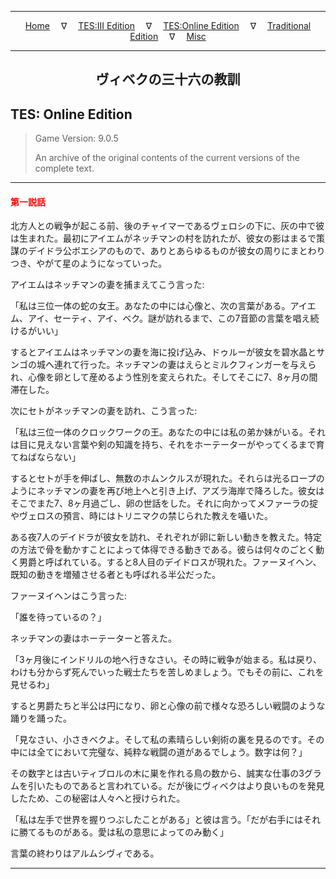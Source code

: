 
---

<!-- Jekyll Page Links -->

<center>
<a href="../../../../index.html">Home</a>
&emsp;&nabla;&emsp;
<a href="../../../index-tes3.html">TES:III Edition</a>
&emsp;&nabla;&emsp;
<a href="../../../index-teso.html">TES:Online Edition</a>
&emsp;&nabla;&emsp;
<a href="../../../index-traditional.html">Traditional Edition</a>
&emsp;&nabla;&emsp;
<a href="../../../index-misc.html">Misc</a>
</center>

<!-- Markdown Body Below: -->

---

<center>
<h2><span style="font-family:Georgia">ヴィベクの三十六の教訓</span></h2>
</center>

## TES: Online Edition

> Game Version: 9.0.5
>
> An archive of the original contents of the current versions of the complete text.

---

#### <span style="color:red">第一説話</span>

北方人との戦争が起こる前、後のチャイマーであるヴェロシの下に、灰の中で彼は生まれた。最初にアイエムがネッチマンの村を訪れたが、彼女の影はまるで策謀のデイドラ公ボエシアのもので、ありとあらゆるものが彼女の周りにまとわりつき、やがて星のようになっていった。

アイエムはネッチマンの妻を捕まえてこう言った:

「私は三位一体の蛇の女王。あなたの中には心像と、次の言葉がある。アイエム、アイ、セーティ、アイ、ベク。謎が訪れるまで、この7音節の言葉を唱え続けるがいい」

するとアイエムはネッチマンの妻を海に投げ込み、ドゥルーが彼女を碧水晶とサンゴの城へ連れて行った。ネッチマンの妻はえらとミルクフィンガーを与えられ、心像を卵として産めるよう性別を変えられた。そしてそこに7、8ヶ月の間滞在した。

次にセトがネッチマンの妻を訪れ、こう言った:

「私は三位一体のクロックワークの王。あなたの中には私の弟か妹がいる。それは目に見えない言葉や剣の知識を持ち、それをホーテーターがやってくるまで育てねばならない」

するとセトが手を伸ばし、無数のホムンクルスが現れた。それらは光るロープのようにネッチマンの妻を再び地上へと引き上げ、アズラ海岸で降ろした。彼女はそこでまた7、8ヶ月過ごし、卵の世話をした。それに向かってメファーラの掟やヴェロスの預言、時にはトリニマクの禁じられた教えを囁いた。

ある夜7人のデイドラが彼女を訪れ、それぞれが卵に新しい動きを教えた。特定の方法で骨を動かすことによって体得できる動きである。彼らは何々のごとく動く男爵と呼ばれている。すると8人目のデイドロスが現れた。ファーヌイヘン、既知の動きを増殖させる者とも呼ばれる半公だった。

ファーヌイヘンはこう言った:

「誰を待っているの？」

ネッチマンの妻はホーテーターと答えた。

「3ヶ月後にインドリルの地へ行きなさい。その時に戦争が始まる。私は戻り、わけも分からず死んでいった戦士たちを苦しめましょう。でもその前に、これを見せるわ」

すると男爵たちと半公は円になり、卵と心像の前で様々な恐ろしい戦闘のような踊りを踊った。

「見なさい、小さきベクよ。そして私の素晴らしい剣術の裏を見るのです。その中には全てにおいて完璧な、純粋な戦闘の道があるでしょう。数字は何？」

その数字とは古いティブロルの木に巣を作れる鳥の数から、誠実な仕事の3グラムを引いたものであると言われている。だが後にヴィベクはより良いものを発見したため、この秘密は人々へと授けられた。

「私は左手で世界を握りつぶしたことがある」と彼は言う。「だが右手にはそれに勝てるものがある。愛は私の意思によってのみ動く」

言葉の終わりはアルムシヴィである。

---
